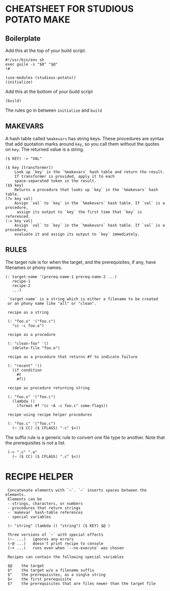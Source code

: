 # CHEATSHEET FOR STUDIOUS POTATO MAKE

## Boilerplate

Add this at the top of your build script.

    #!/usr/bin/env sh
    exec guile -s "$0" "$@"
    !#

    (use-modules (studious-potato))
    (initialize)

Add this at the bottom of your build script

    (build)
    
The rules go in between `initialize` and `build`

## MAKEVARS

A hash table called `%makevars` has string keys. These procedures
are syntax that add quotation marks around `key`, so you call them without the quotes on
`key`. The returned value is a string.

    ($ KEY) -> "VAL"

    ($ key [transformer])
        Look up `key` in the `%makevars` hash table and return the result.
        If transformer is provided, apply it to each
        space-separated token in the result.
    ($$ key)
        Returns a procedure that looks up `key` in the `%makevars` hash table.
    (?= key val)
        Assign `val` to `key` in the `%makevars` hash table. If `val` is a procedure,
         assign its output to `key` the first time that `key` is referenced.
    (:= key val)
        Assign `val` to `key` in the `%makevars` hash table. If `val` is a procedure,
        evaluate it and assign its output to `key` immediately.

## RULES

The target rule is for when the target, and the prerequisites, if any,
have filenames or phony names.

    (: target-name '(prereq-name-1 prereq-name-2 ...)
       recipe-1
       recipe-2
       ...)
       
     `target-name` is a string which is either a filename to be created
     or an phony name like "all" or "clean".
     
     recipe as a string
     
     (: "foo.o" '("foo.c")
       "cc -c foo.o")
     
     recipe as a procedure
     
     (: "clean-foo" '()
       (delete-file "foo.o")
       
     recipe as a procedure that returns #f to indicate failure
     
     (: "recent" '()
       (if condition
         #t
         #f))
       
     recipe as procedure returning string
     
     (: "foo.o" '("foo.c")
       (lambda ()
         (format #f "cc ~A -c foo.c" some-flags))
         
     recipe using recipe helper procedures
     
     (: "foo.c" '("foo.c")
       (~ ($ CC) ($ CFLAGS) "-c" $<))
       
The suffix rule is a generic rule to convert one file type to another.
Note that the prerequisites is *not* a list.

     (-> ".c" ".o"
       (~ ($ CC) ($ CFLAGS) ".c" $<))
       
# RECIPE HELPER

     Concatenate elements with `~`. `~` inserts spaces between the elements.
     Elements can be
     - strings, characters, or numbers
     - procedures that return strings
     - `makevar` hash-table references
     - special variables
     
     (~ "string" (lambda () "string") ($ KEY) $@ )
     
     Three versions of `~` with special effects
     (~- ...)   ignores any errors
     (~@ ...)   doesn't print recipe to console
     (~+ ...)   runs even when `--no-execute` was chosen
     
     Recipes can contain the following special variables
     
     $@    the target
     $*    the target w/o a filename suffix
     $^    the prerequisites, as a single string
     $<    the first prerequisite
     $?    the prerequisites that are files newer than the target file

